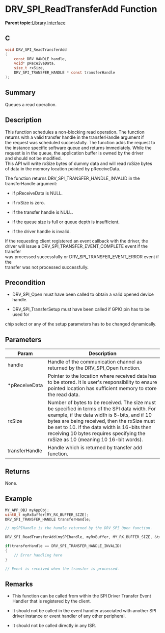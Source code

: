 # DRV\_SPI\_ReadTransferAdd Function

**Parent topic:**[Library Interface](GUID-2960D7B8-65FA-447F-AD81-B1E62002A04B.md)

## C

```c
void DRV_SPI_ReadTransferAdd
(
    const DRV_HANDLE handle,
    void* pReceiveData,
    size_t rxSize,
    DRV_SPI_TRANSFER_HANDLE * const transferHandle
);
```

## Summary

Queues a read operation.

## Description

This function schedules a non-blocking read operation. The function<br />returns with a valid transfer handle in the transferHandle argument if<br />the request was scheduled successfully. The function adds the request to<br />the instance specific software queue and returns immediately. While the<br />request is in the queue, the application buffer is owned by the driver<br />and should not be modified.<br />This API will write rxSize bytes of dummy data and will read rxSize bytes<br />of data in the memory location pointed by pReceiveData.

The function returns DRV\_SPI\_TRANSFER\_HANDLE\_INVALID in the<br />transferHandle argument:

-   if pReceiveData is NULL.

-   if rxSize is zero.

-   if the transfer handle is NULL.

-   if the queue size is full or queue depth is insufficient.

-   if the driver handle is invalid.


If the requesting client registered an event callback with the driver, the<br />driver will issue a DRV\_SPI\_TRANSFER\_EVENT\_COMPLETE event if the transfer<br />was processed successfully or DRV\_SPI\_TRANSFER\_EVENT\_ERROR event if the<br />transfer was not processed successfully.

## Precondition

-   DRV\_SPI\_Open must have been called to obtain a valid opened device handle.

-   DRV\_SPI\_TransferSetup must have been called if GPIO pin has to be used for


chip select or any of the setup parameters has to be changed dynamically.

## Parameters

|Param|Description|
|-----|-----------|
|handle|Handle of the communication channel as returned by the DRV\_SPI\_Open function.|
|\*pReceiveData|Pointer to the location where received data has to be stored. It is user's responsibility to ensure pointed location has sufficient memory to store the read data.|
|rxSize|Number of bytes to be received. The size must be specified in terms of the SPI data width. For example, if the data width is 8-bits, and if 10 bytes are being received, then the rxSize must be set to 10. If the data width is 16-bits then receiving 10 bytes requires specifying the rxSize as 10 \(meaning 10 16-bit words\).|
|transferHandle|Handle which is returned by transfer add function.|

## Returns

None.

## Example

```c
MY_APP_OBJ myAppObj;
uint8_t myRxBuffer[MY_RX_BUFFER_SIZE];
DRV_SPI_TRANSFER_HANDLE transferHandle;

// mySPIHandle is the handle returned by the DRV_SPI_Open function.

DRV_SPI_ReadTransferAdd(mySPIhandle, myRxBuffer, MY_RX_BUFFER_SIZE, &transferHandle);

if(transferHandle == DRV_SPI_TRANSFER_HANDLE_INVALID)
{
    // Error handling here
}

// Event is received when the transfer is processed.
```

## Remarks

-   This function can be called from within the SPI Driver Transfer Event Handler that is registered by the client.

-   It should not be called in the event handler associated with another SPI driver instance or event handler of any other peripheral.

-   It should not be called directly in any ISR.


